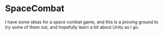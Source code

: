 # SpaceCombat
I have some ideas for a space combat game, and this is a proving ground to try some of them out, and hopefully learn a bit about Unity as I go.